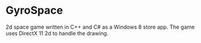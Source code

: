 # GyroSpace
2d space game written in C++ and C# as a Windows 8 store app.
The game uses DirectX 11 2d to handle the drawing.
